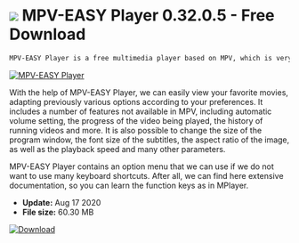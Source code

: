 # ![](https://cdn.softexe.net/static/icon/1/mpv-easy-player-8526.png) MPV-EASY Player 0.32.0.5 - Free Download

```sh
MPV-EASY Player is a free multimedia player based on MPV, which is very easy to use and features an intuitive user interface.
```
[![MPV-EASY Player](https://gallery.dpcdn.pl/imgc/Tools/83636/g_-_420x350_1.5_-_x6292af25-3e48-46a3-bd92-4d56d28896dd.jpg)](https://softexe.net/win/multimedia/audio-video-players/mpv-easy-player:hebf.html)

With the help of MPV-EASY Player, we can easily view your favorite movies, adapting previously various options according to your preferences. It includes a number of features not available in MPV, including automatic volume setting, the progress of the video being played, the history of running videos and more. It is also possible to change the size of the program window, the font size of the subtitles, the aspect ratio of the image, as well as the playback speed and many other parameters.
 
 MPV-EASY Player contains an option menu that we can use if we do not want to use many keyboard shortcuts. After all, we can find here extensive documentation, so you can learn the function keys as in MPlayer.


- **Update:** Aug 17 2020
- **File size:** 60.30 MB

[![Download](https://cdn.softexe.net/static/img/download.png)](https://softexe.net/win/multimedia/audio-video-players/mpv-easy-player:hebf.html)

